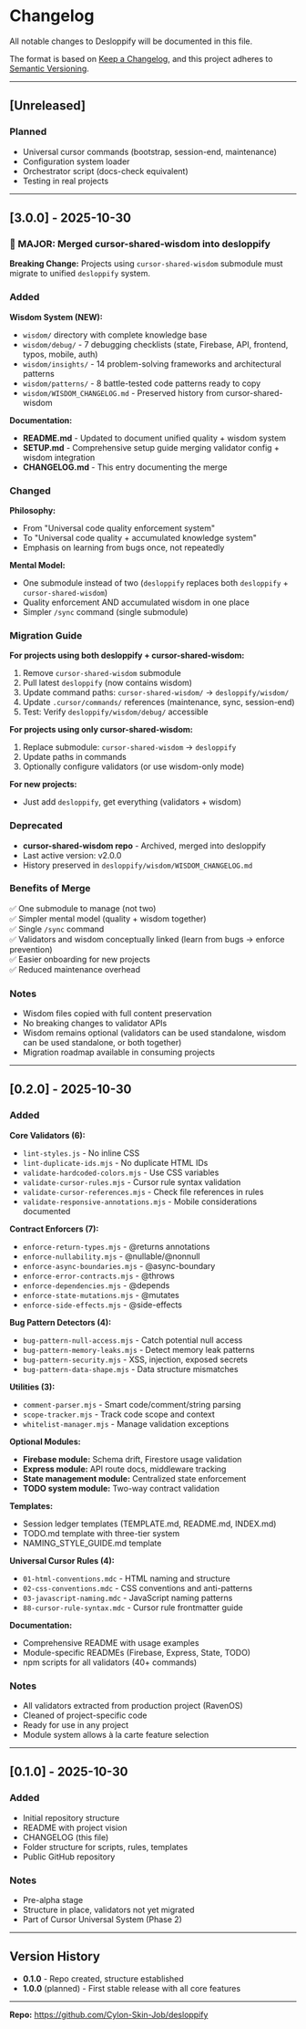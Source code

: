 # Changelog

All notable changes to Desloppify will be documented in this file.

The format is based on [Keep a Changelog](https://keepachangelog.com/en/1.0.0/),
and this project adheres to [Semantic Versioning](https://semver.org/spec/v2.0.0.html).

---

## [Unreleased]

### Planned
- Universal cursor commands (bootstrap, session-end, maintenance)
- Configuration system loader
- Orchestrator script (docs-check equivalent)
- Testing in real projects

---

## [3.0.0] - 2025-10-30

### 🎉 MAJOR: Merged cursor-shared-wisdom into desloppify

**Breaking Change:** Projects using `cursor-shared-wisdom` submodule must migrate to unified `desloppify` system.

### Added

**Wisdom System (NEW):**
- `wisdom/` directory with complete knowledge base
- `wisdom/debug/` - 7 debugging checklists (state, Firebase, API, frontend, typos, mobile, auth)
- `wisdom/insights/` - 14 problem-solving frameworks and architectural patterns
- `wisdom/patterns/` - 8 battle-tested code patterns ready to copy
- `wisdom/WISDOM_CHANGELOG.md` - Preserved history from cursor-shared-wisdom

**Documentation:**
- **README.md** - Updated to document unified quality + wisdom system
- **SETUP.md** - Comprehensive setup guide merging validator config + wisdom integration
- **CHANGELOG.md** - This entry documenting the merge

### Changed

**Philosophy:**
- From "Universal code quality enforcement system"
- To "Universal code quality + accumulated knowledge system"
- Emphasis on learning from bugs once, not repeatedly

**Mental Model:**
- One submodule instead of two (`desloppify` replaces both `desloppify` + `cursor-shared-wisdom`)
- Quality enforcement AND accumulated wisdom in one place
- Simpler `/sync` command (single submodule)

### Migration Guide

**For projects using both desloppify + cursor-shared-wisdom:**
1. Remove `cursor-shared-wisdom` submodule
2. Pull latest `desloppify` (now contains wisdom)
3. Update command paths: `cursor-shared-wisdom/` → `desloppify/wisdom/`
4. Update `.cursor/commands/` references (maintenance, sync, session-end)
5. Test: Verify `desloppify/wisdom/debug/` accessible

**For projects using only cursor-shared-wisdom:**
1. Replace submodule: `cursor-shared-wisdom` → `desloppify`
2. Update paths in commands
3. Optionally configure validators (or use wisdom-only mode)

**For new projects:**
- Just add `desloppify`, get everything (validators + wisdom)

### Deprecated

- **cursor-shared-wisdom repo** - Archived, merged into desloppify
- Last active version: v2.0.0
- History preserved in `desloppify/wisdom/WISDOM_CHANGELOG.md`

### Benefits of Merge

✅ One submodule to manage (not two)  
✅ Simpler mental model (quality + wisdom together)  
✅ Single `/sync` command  
✅ Validators and wisdom conceptually linked (learn from bugs → enforce prevention)  
✅ Easier onboarding for new projects  
✅ Reduced maintenance overhead

### Notes

- Wisdom files copied with full content preservation
- No breaking changes to validator APIs
- Wisdom remains optional (validators can be used standalone, wisdom can be used standalone, or both together)
- Migration roadmap available in consuming projects

---

## [0.2.0] - 2025-10-30

### Added

**Core Validators (6):**
- `lint-styles.js` - No inline CSS
- `lint-duplicate-ids.mjs` - No duplicate HTML IDs
- `validate-hardcoded-colors.mjs` - Use CSS variables
- `validate-cursor-rules.mjs` - Cursor rule syntax validation
- `validate-cursor-references.mjs` - Check file references in rules
- `validate-responsive-annotations.mjs` - Mobile considerations documented

**Contract Enforcers (7):**
- `enforce-return-types.mjs` - @returns annotations
- `enforce-nullability.mjs` - @nullable/@nonnull
- `enforce-async-boundaries.mjs` - @async-boundary
- `enforce-error-contracts.mjs` - @throws
- `enforce-dependencies.mjs` - @depends
- `enforce-state-mutations.mjs` - @mutates
- `enforce-side-effects.mjs` - @side-effects

**Bug Pattern Detectors (4):**
- `bug-pattern-null-access.mjs` - Catch potential null access
- `bug-pattern-memory-leaks.mjs` - Detect memory leak patterns
- `bug-pattern-security.mjs` - XSS, injection, exposed secrets
- `bug-pattern-data-shape.mjs` - Data structure mismatches

**Utilities (3):**
- `comment-parser.mjs` - Smart code/comment/string parsing
- `scope-tracker.mjs` - Track code scope and context
- `whitelist-manager.mjs` - Manage validation exceptions

**Optional Modules:**
- **Firebase module:** Schema drift, Firestore usage validation
- **Express module:** API route docs, middleware tracking
- **State management module:** Centralized state enforcement
- **TODO system module:** Two-way contract validation

**Templates:**
- Session ledger templates (TEMPLATE.md, README.md, INDEX.md)
- TODO.md template with three-tier system
- NAMING_STYLE_GUIDE.md template

**Universal Cursor Rules (4):**
- `01-html-conventions.mdc` - HTML naming and structure
- `02-css-conventions.mdc` - CSS conventions and anti-patterns
- `03-javascript-naming.mdc` - JavaScript naming patterns
- `88-cursor-rule-syntax.mdc` - Cursor rule frontmatter guide

**Documentation:**
- Comprehensive README with usage examples
- Module-specific READMEs (Firebase, Express, State, TODO)
- npm scripts for all validators (40+ commands)

### Notes
- All validators extracted from production project (RavenOS)
- Cleaned of project-specific code
- Ready for use in any project
- Module system allows à la carte feature selection

---

## [0.1.0] - 2025-10-30

### Added
- Initial repository structure
- README with project vision
- CHANGELOG (this file)
- Folder structure for scripts, rules, templates
- Public GitHub repository

### Notes
- Pre-alpha stage
- Structure in place, validators not yet migrated
- Part of Cursor Universal System (Phase 2)

---

## Version History

- **0.1.0** - Repo created, structure established
- **1.0.0** (planned) - First stable release with all core features

---

**Repo:** https://github.com/Cylon-Skin-Job/desloppify

